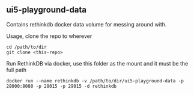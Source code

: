 ## ui5-playground-data
Contains rethinkdb docker data volume for messing around with.

Usage, clone the repo to wherever
```
cd /path/to/dir
git clone <this-repo>
```

Run RethinkDB via docker, use this folder as the mount and it must be the full path
``` docker
docker run --name rethinkdb -v /path/to/dir/ui5-playground-data -p 28000:8080 -p 28015 -p 29015 -d rethinkdb
```
